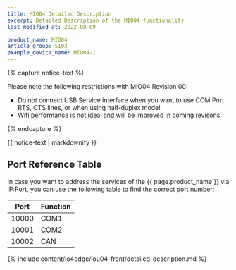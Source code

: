 ```yaml
---
title: MIO04 Detailed Description
excerpt: Detailed Description of the MIO04 functionality
last_modified_at: 2022-08-09

product_name: MIO04
article_group: S103
example_device_name: MIO04-1
---
```


{% capture notice-text %}

Please note the following restrictions with MIO04 Revision 00:

* Do not connect USB Service interface when you want to use COM Port RTS, CTS lines, or when using half-duplex mode!
* Wifi performance is not ideal and will be improved in coming revisons

{% endcapture %}
<div class="notice--info">
  {{ notice-text | markdownify }}
</div>

## Port Reference Table

In case you want to address the services of the {{ page.product_name }} via IP:Port, you can use the following table to find the correct port number:

| Port  | Function |
| ----- | -------- |
| 10000 | COM1     |
| 10001 | COM2     |
| 10002 | CAN      |


{% include content/io4edge/iou04-front/detailed-description.md %}
